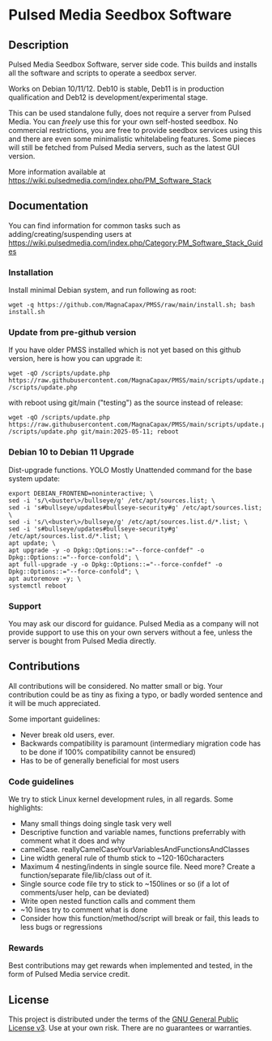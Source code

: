 # Pulsed Media Seedbox Software

## Description

Pulsed Media Seedbox Software, server side code.
This builds and installs all the software and scripts to operate a seedbox server.

Works on Debian 10/11/12. Deb10 is stable, Deb11 is in production qualification and Deb12 is development/experimental stage.

This can be used standalone fully, does not require a server from Pulsed Media. You can _freely_ use this for your own self-hosted seedbox.
No commercial restrictions, you are free to provide seedbox services using this and there are even some minimalistic whitelabeling features.
Some pieces will still be fetched from Pulsed Media servers, such as the latest GUI version.

More information available at https://wiki.pulsedmedia.com/index.php/PM_Software_Stack


## Documentation

You can find information for common tasks such as adding/creating/suspending users at https://wiki.pulsedmedia.com/index.php/Category:PM_Software_Stack_Guides

### Installation

Install minimal Debian system, and run following as root:
```
wget -q https://github.com/MagnaCapax/PMSS/raw/main/install.sh; bash install.sh
```

### Update from pre-github version

If you have older PMSS installed which is not yet based on this github version, here is how you can upgrade it:
```
wget -qO /scripts/update.php https://raw.githubusercontent.com/MagnaCapax/PMSS/main/scripts/update.php;  /scripts/update.php
```
with reboot using git/main ("testing") as the source instead of release:
```
wget -qO /scripts/update.php https://raw.githubusercontent.com/MagnaCapax/PMSS/main/scripts/update.php;  /scripts/update.php git/main:2025-05-11; reboot
```

### Debian 10 to Debian 11 Upgrade

Dist-upgrade functions.
YOLO Mostly Unattended command for the base system update:
```
export DEBIAN_FRONTEND=noninteractive; \
sed -i 's/\<buster\>/bullseye/g' /etc/apt/sources.list; \
sed -i 's#bullseye/updates#bullseye-security#g' /etc/apt/sources.list; \
sed -i 's/\<buster\>/bullseye/g' /etc/apt/sources.list.d/*.list; \
sed -i 's#bullseye/updates#bullseye-security#g' /etc/apt/sources.list.d/*.list; \
apt update; \
apt upgrade -y -o Dpkg::Options::="--force-confdef" -o Dpkg::Options::="--force-confold"; \
apt full-upgrade -y -o Dpkg::Options::="--force-confdef" -o Dpkg::Options::="--force-confold"; \
apt autoremove -y; \
systemctl reboot

```

### Support

You may ask our discord for guidance.
Pulsed Media as a company will not provide support to use this on your own servers without a fee, unless the server is bought from Pulsed Media directly.


## Contributions

All contributions will be considered. No matter small or big. Your contribution could be as tiny as fixing a typo, or badly worded sentence and it will be much appreciated.

Some important guidelines:

 * Never break old users, ever.
 * Backwards compatibility is paramount (intermediary migration code has to be done if 100% compatibility cannot be ensured)
 * Has to be of generally beneficial for most users

 ### Code guidelines

 We try to stick Linux kernel development rules, in all regards. Some highlights:

  * Many small things doing single task very well
  * Descriptive function and variable names, functions preferrably with comment what it does and why
  * camelCase. reallyCamelCaseYourVariablesAndFunctionsAndClasses
  * Line width general rule of thumb stick to ~120-160characters
  * Maximum 4 nesting/indents in single source file. Need more? Create a function/separate file/lib/class out of it.
  * Single source code file try to stick to ~150lines or so (if a lot of comments/user help, can be deviated)
  * Write open nested function calls and comment them
  * ~10 lines try to comment what is done
  * Consider how this function/method/script will break or fail, this leads to less bugs or regressions

 ### Rewards

Best contributions may get rewards when implemented and tested, in the form of Pulsed Media service credit.

## License

This project is distributed under the terms of the [GNU General Public License v3](LICENSE).
Use at your own risk. There are no guarantees or warranties.
